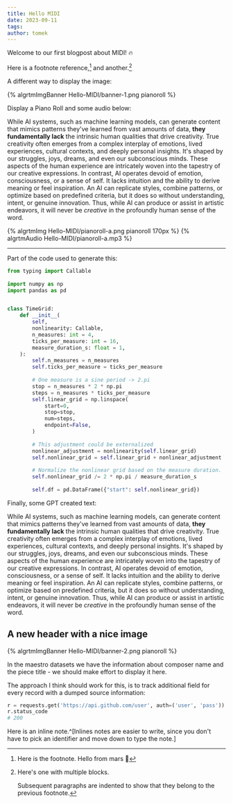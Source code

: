 ```yaml
---
title: Hello MIDI
date: 2023-09-11
tags:
author: tomek
---
```


Welcome to our first blogpost about MIDI! :fire:

<!-- more -->

Here is a footnote reference,[^1] and another.[^longnote]

A different way to display the image:

{% algrtmImgBanner Hello-MIDI/banner-1.png pianoroll %}

Display a Piano Roll and some audio below:

While AI systems, such as machine learning models, can generate content that mimics patterns they've learned from vast amounts of data, **they fundamentally lack** the intrinsic human qualities that drive creativity. True creativity often emerges from a complex interplay of emotions, lived experiences, cultural contexts, and deeply personal insights. It's shaped by our struggles, joys, dreams, and even our subconscious minds. These aspects of the human experience are intricately woven into the tapestry of our creative expressions. In contrast, AI operates devoid of emotion, consciousness, or a sense of self. It lacks intuition and the ability to derive meaning or feel inspiration. An AI can replicate styles, combine patterns, or optimize based on predefined criteria, but it does so without understanding, intent, or genuine innovation. Thus, while AI can produce or assist in artistic endeavors, it will never be _creative_ in the profoundly human sense of the word.


{% algrtmImg Hello-MIDI/pianoroll-a.png pianoroll 170px %}
{% algrtmAudio Hello-MIDI/pianoroll-a.mp3 %}

---

Part of the code used to generate this:

```python
from typing import Callable
                           
import numpy as np         
import pandas as pd        


class TimeGrid:                                                      
    def __init__(                                                    
        self,                                                        
        nonlinearity: Callable,                                      
        n_measures: int = 4,                                         
        ticks_per_measure: int = 16,                                 
        measure_duration_s: float = 1,                               
    ):                                                               
        self.n_measures = n_measures                                 
        self.ticks_per_measure = ticks_per_measure                   
                                                                     
        # One measure is a sine period -> 2.pi                       
        stop = n_measures * 2 * np.pi                                
        steps = n_measures * ticks_per_measure                       
        self.linear_grid = np.linspace(                              
            start=0,                                                 
            stop=stop,                                               
            num=steps,                                               
            endpoint=False,                                          
        )                                                            
                                                                     
        # This adjustment could be externalized                      
        nonlinear_adjustment = nonlinearity(self.linear_grid)        
        self.nonlinear_grid = self.linear_grid + nonlinear_adjustment
                                                                     
        # Normalize the nonlinear grid based on the measure duration.
        self.nonlinear_grid /= 2 * np.pi / measure_duration_s        
                                                                     
        self.df = pd.DataFrame({"start": self.nonlinear_grid})       
```


Finally, some GPT created text:

While AI systems, such as machine learning models, can generate content that mimics patterns they've learned from vast amounts of data, **they fundamentally lack** the intrinsic human qualities that drive creativity. True creativity often emerges from a complex interplay of emotions, lived experiences, cultural contexts, and deeply personal insights. It's shaped by our struggles, joys, dreams, and even our subconscious minds. These aspects of the human experience are intricately woven into the tapestry of our creative expressions. In contrast, AI operates devoid of emotion, consciousness, or a sense of self. It lacks intuition and the ability to derive meaning or feel inspiration. An AI can replicate styles, combine patterns, or optimize based on predefined criteria, but it does so without understanding, intent, or genuine innovation. Thus, while AI can produce or assist in artistic endeavors, it will never be _creative_ in the profoundly human sense of the word.

## A new header with a nice image
{% algrtmImgBanner Hello-MIDI/banner-2.png pianoroll %}

In the maestro datasets we have the information about composer name and the piece title - we should make effort to display it here.

The approach I think should work for this, is to track additional field for every record with a dumped source information:

```py
r = requests.get('https://api.github.com/user', auth=('user', 'pass'))
r.status_code
# 200
```

Here is an inline note.^[Inlines notes are easier to write, since you don't have to pick an identifier and move down to type the note.]

[^1]: Here is the footnote. Hello from mars :satellite:

[^longnote]: Here's one with multiple blocks.

    Subsequent paragraphs are indented to show that they
belong to the previous footnote.
